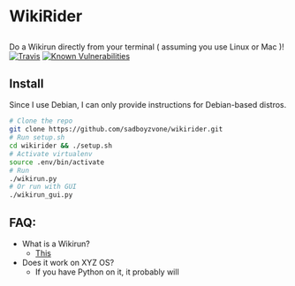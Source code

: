 # WikiRider
##
Do a Wikirun directly from your terminal ( assuming you use Linux or Mac )!<br />
[![Travis](https://img.shields.io/travis/sadboyzvone/wikirider.svg)](https://travis-ci.org/sadboyzvone/wikirider/)
[![Known Vulnerabilities](https://snyk.io/test/github/sadboyzvone/wikirider/badge.svg)](https://snyk.io/test/github/sadboyzvone/wikirider)
## Install
Since I use Debian, I can only provide instructions for Debian-based distros.
```bash
# Clone the repo
git clone https://github.com/sadboyzvone/wikirider.git
# Run setup.sh
cd wikirider && ./setup.sh
# Activate virtualenv
source .env/bin/activate
# Run
./wikirun.py
# Or run with GUI
./wikirun_gui.py
```
## FAQ:
* What is a Wikirun?
	* [This](http://www.urbandictionary.com/define.php?term=Wikirun)
* Does it work on XYZ OS?
	* If you have Python on it, it probably will
